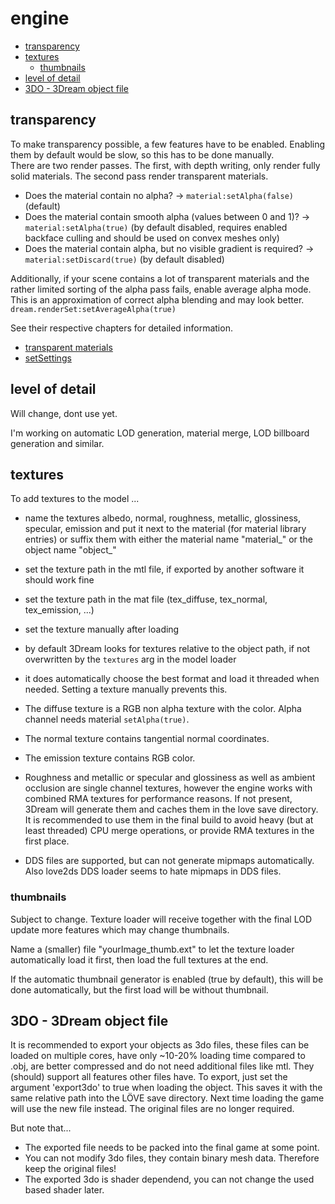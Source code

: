 # engine
- [transparency](#transparency)
- [textures](#textures)
  * [thumbnails](#thumbnails)
- [level of detail](#level-of-detail)
- [3DO - 3Dream object file](#3do---3dream-object-file)  

## transparency
To make transparency possible, a few features have to be enabled. Enabling them by default would be slow, so this has to be done manually.  
There are two render passes. The first, with depth writing, only render fully solid materials. The second pass render transparent materials.    

* Does the material contain no alpha? -> `material:setAlpha(false)` (default)
* Does the material contain smooth alpha (values between 0 and 1)? -> `material:setAlpha(true)` (by default disabled, requires enabled backface culling and should be used on convex meshes only)
* Does the material contain alpha, but no visible gradient is required? -> `material:setDiscard(true)` (by default disabled)

Additionally, if your scene contains a lot of transparent materials and the rather limited sorting of the alpha pass fails, enable average alpha mode. This is an approximation of correct alpha blending and may look better.  
`dream.renderSet:setAverageAlpha(true)`


See their respective chapters for detailed information.
* [transparent materials](#transparent-materials)
* [setSettings](#setsettings)



## level of detail
Will change, dont use yet.

I'm working on automatic LOD generation, material merge, LOD billboard generation and similar.




## textures
To add textures to the model ...
* name the textures albedo, normal, roughness, metallic, glossiness, specular, emission and put it next to the material (for material library entries) or suffix them with either the material name "material_" or the object name "object_"
* set the texture path in the mtl file, if exported by another software it should work fine
* set the texture path in the mat file (tex_diffuse, tex_normal, tex_emission, ...)
* set the texture manually after loading
* by default 3Dream looks for textures relative to the object path, if not overwritten by the `textures` arg in the model loader
* it does automatically choose the best format and load it threaded when needed. Setting a texture manually prevents this.

* The diffuse texture is a RGB non alpha texture with the color. Alpha channel needs material `setAlpha(true)`.
* The normal texture contains tangential normal coordinates.
* The emission texture contains RGB color.
* Roughness and metallic or specular and glossiness as well as ambient occlusion are single channel textures, however the engine works with combined RMA textures for performance reasons. If not present, 3Dream will generate them and caches them in the love save directory. It is recommended to use them in the final build to avoid heavy (but at least threaded) CPU merge operations, or provide RMA textures in the first place.
* DDS files are supported, but can not generate mipmaps automatically. Also love2ds DDS loader seems to hate mipmaps in DDS files.



### thumbnails
Subject to change. Texture loader will receive together with the final LOD update more features which may change thumbnails.

Name a (smaller) file "yourImage_thumb.ext" to let the texture loader automatically load it first, then load the full textures at the end.

If the automatic thumbnail generator is enabled (true by default), this will be done automatically, but the first load will be without thumbnail.



## 3DO - 3Dream object file
It is recommended to export your objects as 3do files, these files can be loaded on multiple cores, have only ~10-20% loading time compared to .obj, are better compressed and do not need additional files like mtl. They (should) support all features other files have.
To export, just set the argument 'export3do' to true when loading the object. This saves it with the same relative path into the LÖVE save directory. Next time loading the game will use the new file instead. The original files are no longer required.

But note that...
* The exported file needs to be packed into the final game at some point.
* You can not modify 3do files, they contain binary mesh data. Therefore keep the original files!
* The exported 3do is shader dependend, you can not change the used based shader later.